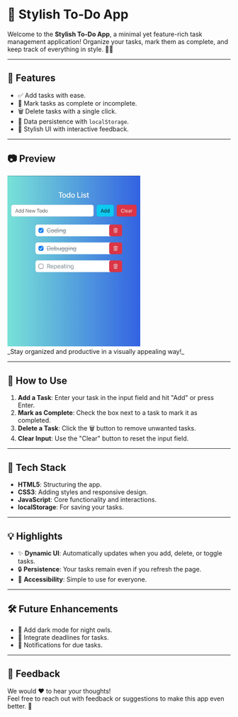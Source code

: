 # 📝 **Stylish To-Do App**

Welcome to the **Stylish To-Do App**, a minimal yet feature-rich task management application! Organize your tasks, mark them as complete, and keep track of everything in style. 💼✨

---

## 🎯 **Features**
- ✅ Add tasks with ease.
- 🔄 Mark tasks as complete or incomplete.
- 🗑️ Delete tasks with a single click.
- 💾 Data persistence with `localStorage`.
- 🎨 Stylish UI with interactive feedback.

---

## 📷 **Preview**

<div>
<img src="./assets/app-preview.jpeg" alt="To-Do App Screenshot" width="300" style="margin: 0 auto;" />
</div>
_Stay organized and productive in a visually appealing way!_

---

## 🚀 **How to Use**
1. **Add a Task**: Enter your task in the input field and hit "Add" or press Enter.
2. **Mark as Complete**: Check the box next to a task to mark it as completed.
3. **Delete a Task**: Click the 🗑️ button to remove unwanted tasks.
4. **Clear Input**: Use the "Clear" button to reset the input field.

---

## 🌟 **Tech Stack**
- **HTML5**: Structuring the app.
- **CSS3**: Adding styles and responsive design.
- **JavaScript**: Core functionality and interactions.
- **localStorage**: For saving your tasks.

---

## 💡 **Highlights**
- ✨ **Dynamic UI**: Automatically updates when you add, delete, or toggle tasks.
- 🔒 **Persistence**: Your tasks remain even if you refresh the page.
- 🎉 **Accessibility**: Simple to use for everyone.

---

## 🛠️ **Future Enhancements**
- 🌈 Add dark mode for night owls.
- 📅 Integrate deadlines for tasks.
- 🔔 Notifications for due tasks.

---

## 💬 **Feedback**
We would ❤️ to hear your thoughts!  
Feel free to reach out with feedback or suggestions to make this app even better. 🚀  
